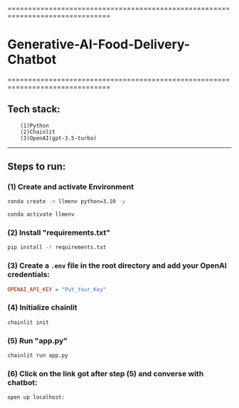 ===============================================================================
# Generative-AI-Food-Delivery-Chatbot
===============================================================================

## Tech stack:
        (1)Python
        (2)Chainlit
        (3)OpenAI(gpt-3.5-turbo)        
-------------------------------------------------------------------------------
## Steps to run:

### (1) Create and activate Environment
```bash
conda create -n llmenv python=3.10 -y
```
```bash
conda activate llmenv
```

### (2) Install "requirements.txt"
```bash
pip install -r requirements.txt
```

### (3) Create a `.env` file in the root directory and add your OpenAI credentials:
```ini
OPENAI_API_KEY = "Put_Your_Key"
```

### (4) Initialize chainlit
```bash
chainlit init
```

### (5) Run "app.py"
```bash
chainlit run app.py
```

### (6) Click on the link got after step (5) and converse with chatbot:
```bash
open up localhost:
```